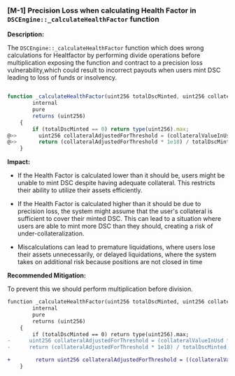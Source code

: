 ### [M-1] Precision Loss when calculating Health Factor in `DSCEngine::_calculateHealthFactor` function

**Description:** 

The `DSCEngine::_calculateHealthFactor` function which does wrong calculations for Healtfactor by performing divide operations before multiplication exposing the function and contract to a precision loss vulnerability,which could result to incorrect payouts when users mint DSC leading to loss of funds or insolvency.

```javascript

function _calculateHealthFactor(uint256 totalDscMinted, uint256 collateralValueInUsd)
        internal
        pure
        returns (uint256)
    {
        if (totalDscMinted == 0) return type(uint256).max;
@>>       uint256 collateralAdjustedForThreshold = (collateralValueInUsd * LIQUIDATION_THRESHOLD) / LIQUIDATION_PRECISION;
@>>       return (collateralAdjustedForThreshold * 1e18) / totalDscMinted;
    }

```

**Impact:** 

- If the Health Factor is calculated lower than it should be, users might be unable to mint DSC despite having adequate collateral. This restricts their ability to utilize their assets efficiently.

- If the Health Factor is calculated higher than it should be due to precision loss, the system might assume that the user's collateral is sufficient to cover their minted DSC. This can lead to a situation where users are able to mint more DSC than they should, creating a risk of under-collateralization.
  
- Miscalculations can lead to premature liquidations, where users lose their assets unnecessarily, or delayed liquidations, where the system takes on additional risk because positions are not closed in time


**Recommended Mitigation:** 

To prevent this we should perform multiplication before division.

```diff
function _calculateHealthFactor(uint256 totalDscMinted, uint256 collateralValueInUsd)
        internal
        pure
        returns (uint256)
    {
        if (totalDscMinted == 0) return type(uint256).max;
-      uint256 collateralAdjustedForThreshold = (collateralValueInUsd * LIQUIDATION_THRESHOLD) / LIQUIDATION_PRECISION;
-      return (collateralAdjustedForThreshold * 1e18) / totalDscMinted;

+        return uint256 collateralAdjustedForThreshold = ((collateralValueInUsd * LIQUIDATION_THRESHOLD)* 1e18) / (LIQUIDATION_PRECISION * totalDscMinted)
    }

```


